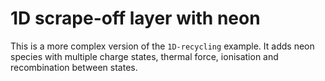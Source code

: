 1D scrape-off layer with neon
=============================

This is a more complex version of the `1D-recycling` example. It adds
neon species with multiple charge states, thermal force, ionisation
and recombination between states.
